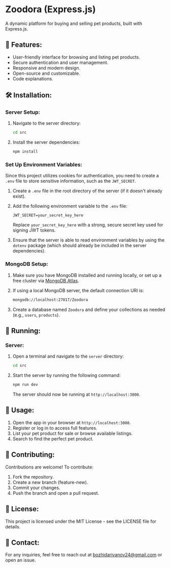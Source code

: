 # Zoodora (Express.js)

A dynamic platform for buying and selling pet products, built with Express.js.

## 🚀 Features:

- User-friendly interface for browsing and listing pet products.
- Secure authentication and user management.
- Responsive and modern design.
- Open-source and customizable.
- Code explanations.

## 🛠 Installation:

### **Server Setup:**
1. Navigate to the server directory:

    ```bash
    cd src
    ```
2. Install the server dependencies:

    ```bash
    npm install
    ```

### Set Up Environment Variables:

Since this project utilizes cookies for authentication, you need to create a `.env` file to store sensitive information, such as the `JWT_SECRET`.

1. Create a `.env` file in the root directory of the server (if it doesn't already exist).

2. Add the following environment variable to the `.env` file:

    ```env
    JWT_SECRET=your_secret_key_here
    ```

   Replace `your_secret_key_here` with a strong, secure secret key used for signing JWT tokens.

3. Ensure that the server is able to read environment variables by using the `dotenv` package (which should already be included in the server dependencies).

### **MongoDB Setup:**

1. Make sure you have MongoDB installed and running locally, or set up a free cluster via [MongoDB Atlas](https://www.mongodb.com/cloud/atlas).
2. If using a local MongoDB server, the default connection URI is:

    ```bash
    mongodb://localhost:27017/Zoodora
    ```

3. Create a database named `Zoodora` and define your collections as needed (e.g., `users`, `products`).

## 🏃 Running:

### **Server:**

1. Open a terminal and navigate to the `server` directory:

    ```bash
    cd src
    ```

2. Start the server by running the following command:

    ```bash
    npm run dev
    ```

   The server should now be running at `http://localhost:3000`.

## 🐾 Usage:
1. Open the app in your browser at `http://localhost:3000`.
2. Register or log in to access full features.
3. List your pet product for sale or browse available listings.
4. Search to find the perfect pet product.

## 🤝 Contributing:
Contributions are welcome! To contribute:
1. Fork the repository.
2. Create a new branch (feature-new).
3. Commit your changes.
4. Push the branch and open a pull request.

## 📜 License:
This project is licensed under the MIT License - see the LICENSE file for details.

## 📧 Contact:
For any inquiries, feel free to reach out at bozhidarivanov24@gmail.com or open an issue.

